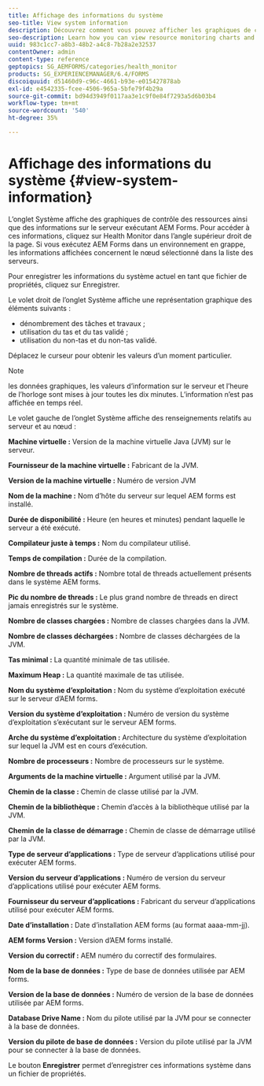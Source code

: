 ```yaml
---
title: Affichage des informations du système
seo-title: View system information
description: Découvrez comment vous pouvez afficher les graphiques de contrôle des ressources et les informations sur le serveur exécutant AEM Forms.
seo-description: Learn how you can view resource monitoring charts and information about the server that is running AEM forms.
uuid: 983c1cc7-a8b3-48b2-a4c8-7b28a2e32537
contentOwner: admin
content-type: reference
geptopics: SG_AEMFORMS/categories/health_monitor
products: SG_EXPERIENCEMANAGER/6.4/FORMS
discoiquuid: d51460d9-c96c-4661-b93e-e015427878ab
exl-id: e4542335-fcee-4506-965a-5bfe79f4b29a
source-git-commit: bd94d3949f0117aa3e1c9f0e84f7293a5d6b03b4
workflow-type: tm+mt
source-wordcount: '540'
ht-degree: 35%

---
```


# Affichage des informations du système {#view-system-information}

L’onglet Système affiche des graphiques de contrôle des ressources ainsi que des informations sur le serveur exécutant AEM Forms. Pour accéder à ces informations, cliquez sur Health Monitor dans l’angle supérieur droit de la page. Si vous exécutez AEM Forms dans un environnement en grappe, les informations affichées concernent le nœud sélectionné dans la liste des serveurs.

Pour enregistrer les informations du système actuel en tant que fichier de propriétés, cliquez sur Enregistrer.

Le volet droit de l’onglet Système affiche une représentation graphique des éléments suivants :

* dénombrement des tâches et travaux ;
* utilisation du tas et du tas validé ;
* utilisation du non-tas et du non-tas validé.

Déplacez le curseur pour obtenir les valeurs d’un moment particulier.

>[!NOTE]
>
>les données graphiques, les valeurs d’information sur le serveur et l’heure de l’horloge sont mises à jour toutes les dix minutes. L’information n’est pas affichée en temps réel.

Le volet gauche de l’onglet Système affiche des renseignements relatifs au serveur et au nœud :

**Machine virtuelle :** Version de la machine virtuelle Java (JVM) sur le serveur.

**Fournisseur de la machine virtuelle :** Fabricant de la JVM.

**Version de la machine virtuelle :** Numéro de version JVM

**Nom de la machine :** Nom d’hôte du serveur sur lequel AEM forms est installé.

**Durée de disponibilité :** Heure (en heures et minutes) pendant laquelle le serveur a été exécuté.

**Compilateur juste à temps :** Nom du compilateur utilisé.

**Temps de compilation :** Durée de la compilation.

**Nombre de threads actifs :** Nombre total de threads actuellement présents dans le système AEM forms.

**Pic du nombre de threads :** Le plus grand nombre de threads en direct jamais enregistrés sur le système.

**Nombre de classes chargées :** Nombre de classes chargées dans la JVM.

**Nombre de classes déchargées :** Nombre de classes déchargées de la JVM.

**Tas minimal :** La quantité minimale de tas utilisée.

**Maximum Heap :** La quantité maximale de tas utilisée.

**Nom du système d’exploitation :** Nom du système d’exploitation exécuté sur le serveur d’AEM forms.

**Version du système d’exploitation :** Numéro de version du système d’exploitation s’exécutant sur le serveur AEM forms.

**Arche du système d’exploitation :** Architecture du système d’exploitation sur lequel la JVM est en cours d’exécution.

**Nombre de processeurs :** Nombre de processeurs sur le système.

**Arguments de la machine virtuelle :** Argument utilisé par la JVM.

**Chemin de la classe :** Chemin de classe utilisé par la JVM.

**Chemin de la bibliothèque :** Chemin d’accès à la bibliothèque utilisé par la JVM.

**Chemin de la classe de démarrage :** Chemin de classe de démarrage utilisé par la JVM.

**Type de serveur d’applications :** Type de serveur d’applications utilisé pour exécuter AEM forms.

**Version du serveur d’applications :** Numéro de version du serveur d’applications utilisé pour exécuter AEM forms.

**Fournisseur du serveur d’applications :** Fabricant du serveur d’applications utilisé pour exécuter AEM forms.

**Date d’installation :** Date d’installation AEM forms (au format aaaa-mm-jj).

**AEM forms Version :** Version d’AEM forms installé.

**Version du correctif :** AEM numéro du correctif des formulaires.

**Nom de la base de données :** Type de base de données utilisée par AEM forms.

**Version de la base de données :** Numéro de version de la base de données utilisée par AEM forms.

**Database Drive Name :** Nom du pilote utilisé par la JVM pour se connecter à la base de données.

**Version du pilote de base de données :** Version du pilote utilisé par la JVM pour se connecter à la base de données.

Le bouton **Enregistrer** permet d’enregistrer ces informations système dans un fichier de propriétés.
